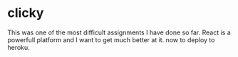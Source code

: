 # clicky

This was one of the most difficult assignments I have done so far. 
React is a powerfull platform and I want to get much better at it.
now to deploy to heroku.
